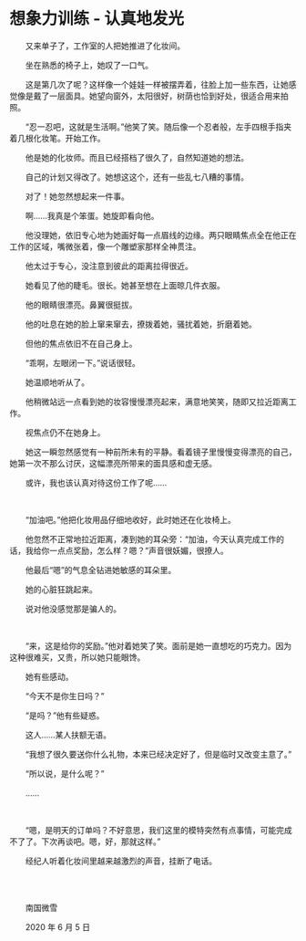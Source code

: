 # 想象力训练 - 认真地发光

　　又来单子了，工作室的人把她推进了化妆间。

　　坐在熟悉的椅子上，她叹了一口气。

　　这是第几次了呢？这样像一个娃娃一样被摆弄着，往脸上加一些东西，让她感觉像是戴了一层面具。她望向窗外，太阳很好，树荫也恰到好处，很适合用来拍照。

　　“忍一忍吧，这就是生活啊。”他笑了笑。随后像一个忍者般，左手四根手指夹着几根化妆笔。开始工作。

　　他是她的化妆师。而且已经搭档了很久了，自然知道她的想法。

　　自己的计划又得改了。她想这这个，还有一些乱七八糟的事情。

　　对了！她忽然想起来一件事。

　　啊……我真是个笨蛋。她旋即看向他。

　　他没理她，依旧专心地为她画好每一点眉线的边缘。两只眼睛焦点全在他正在工作的区域，嘴微张着，像一个雕塑家那样全神贯注。

　　他太过于专心，没注意到彼此的距离拉得很近。

　　她看见了他的睫毛。很长。她甚至想在上面晾几件衣服。

　　他的眼睛很漂亮。鼻翼很挺拔。

　　他的吐息在她的脸上窜来窜去，撩拨着她，骚扰着她，折磨着她。

　　但他的焦点依旧不在自己身上。

　　“乖啊，左眼闭一下。”说话很轻。

　　她温顺地听从了。

　　他稍微站远一点看到她的妆容慢慢漂亮起来，满意地笑笑，随即又拉近距离工作。

　　视焦点仍不在她身上。

　　她这一瞬忽然感觉有一种前所未有的平静。看着镜子里慢慢变得漂亮的自己，她第一次不那么讨厌，这幅漂亮所带来的面具感和虚无感。

　　或许，我也该认真对待这份工作了呢……

<br />

　　“加油吧。”他把化妆用品仔细地收好，此时她还在化妆椅上。

　　他忽然不正常地拉近距离，凑到她的耳朵旁：“加油，今天认真完成工作的话，我给你一点点奖励，怎么样？嗯？”声音很妖媚，很撩人。

　　他最后“嗯”的气息全钻进她敏感的耳朵里。

　　她的心脏狂跳起来。

　　说对他没感觉那是骗人的。

<br />

　　“来，这是给你的奖励。”他对着她笑了笑。面前是她一直想吃的巧克力。因为这种很难买，又贵，所以她只能眼馋。

　　她有些感动。

　　“今天不是你生日吗？”

　　“是吗？”他有些疑惑。

　　这人……某人扶额无语。

　　“我想了很久要送你什么礼物，本来已经决定好了，但是临时又改变主意了。”

　　“所以说，是什么呢？”

　　……

<br />

　　“嗯，是明天的订单吗？不好意思，我们这里的模特突然有点事情，可能完成不了了。下次再谈吧。嗯，好，那就这样。”

　　经纪人听着化妆间里越来越激烈的声音，挂断了电话。

<br />

<br />

　　南国微雪

　　2020 年 6 月 5 日